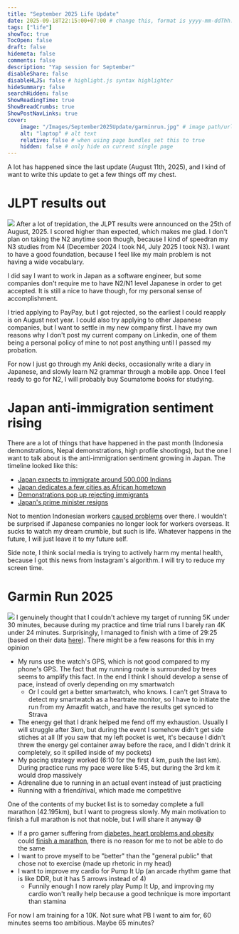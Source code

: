 ```yaml
---
title: "September 2025 Life Update"
date: 2025-09-18T22:15:00+07:00 # change this, format is yyyy-mm-ddThh:mm:ssZhh:hh
tags: ["life"]
showToc: true
TocOpen: false
draft: false
hidemeta: false
comments: false
description: "Yap session for September"
disableShare: false
disableHLJS: false # highlight.js syntax highlighter
hideSummary: false
searchHidden: false
ShowReadingTime: true
ShowBreadCrumbs: true
ShowPostNavLinks: true
cover:
    image: "/Images/September2025Update/garminrun.jpg" # image path/url
    alt: "laptop" # alt text
    relative: false # when using page bundles set this to true
    hidden: false # only hide on current single page
---
```

A lot has happened since the last update (August 11th, 2025), and I kind of want to write this update to get a few things off my chest.

# JLPT results out
![](/Images/September2025Update/results.jpg#center)
After a lot of trepidation, the JLPT results were announced on the 25th of August, 2025. I scored higher than expected, which makes me glad. I don't plan on taking the N2 anytime soon though, because I kind of speedran my N3 studies from N4 (December 2024 I took N4, July 2025 I took N3). I want to have a good foundation, because I feel like my main problem is not having a wide vocabulary.

I did say I want to work in Japan as a software engineer, but some companies don't require me to have N2/N1 level Japanese in order to get accepted. It is still a nice to have though, for my personal sense of accomplishment.

I tried applying to PayPay, but I got rejected, so the earliest I could reapply is on August next year. I could also try applying to other Japanese companies, but I want to settle in my new company first. I have my own reasons why I don't post my current company on Linkedin, one of them being a personal policy of mine to not post anything until I passed my probation.

For now I just go through my Anki decks, occasionally write a diary in Japanese, and slowly learn N2 grammar through a mobile app. Once I feel ready to go for N2, I will probably buy Soumatome books for studying.

# Japan anti-immigration sentiment rising
There are a lot of things that have happened in the past month (Indonesia demonstrations, Nepal demonstrations, high profile shootings), but the one I want to talk about is the anti-immigration sentiment growing in Japan. The timeline looked like this:

- [Japan expects to immigrate around 500.000 Indians](https://asianews.network/japan-india-aim-for-more-than-500000-people-to-people-exchanges-over-next-5-years/)
- [Japan dedicates a few cities as African hometown](https://www.theguardian.com/world/2025/aug/27/attempt-to-partner-african-countries-with-japanese-cities-triggers-xenophobic-backlash)
- [Demonstrations pop up rejecting immigrants](https://www.asahi.com/ajw/articles/16031070)
- [Japan's prime minister resigns](https://www.bbc.com/news/articles/c98edpz2yn9o)

Not to mention Indonesian workers [caused problems](https://www.bbc.com/indonesia/articles/crrqjx2wxjgo) over there. I wouldn't be surprised if Japanese companies no longer look for workers overseas. It sucks to watch my dream crumble, but such is life. Whatever happens in the future, I will just leave it to my future self.

Side note, I think social media is trying to actively harm my mental health, because I got this news from Instagram's algorithm. I will try to reduce my screen time.

# Garmin Run 2025
![](/Images/September2025Update/run.jpg#center)
I genuinely thought that I couldn't achieve my target of running 5K under 30 minutes, because during my practice and time trial runs I barely ran 4K under 24 minutes. Surprisingly, I managed to finish with a time of 29:25 (based on their data [here](https://www.sportsplits.com/races/garmin-run-indonesia-2025/events/1/results/individuals/7108/)). There might be a few reasons for this in my opinion

- My runs use the watch's GPS, which is not good compared to my phone's GPS. The fact that my running route is surrounded by trees seems to amplify this fact. In the end I think I should develop a sense of pace, instead of overly depending on my smartwatch 
    - Or I could get a better smartwatch, who knows. I can't get Strava to detect my smartwatch as a heartrate monitor, so I have to initiate the run from my Amazfit watch, and have the results get synced to Strava
- The energy gel that I drank helped me fend off my exhaustion. Usually I will struggle after 3km, but during the event I somehow didn't get side stiches at all (If you saw that my left pocket is wet, it's because I didn't threw the energy gel container away before the race, and I didn't drink it completely, so it spilled inside of my pockets)
- My pacing strategy worked (6:10 for the first 4 km, push the last km). During practice runs my pace were like 5:45, but during the 3rd km it would drop massively
- Adrenaline due to running in an actual event instead of just practicing
- Running with a friend/rival, which made me competitive

One of the contents of my bucket list is to someday complete a full marathon (42.195km), but I want to progress slowly. My main motivation to finish a full marathon is not that noble, but I will share it anyway :sweat_smile:

- If a pro gamer suffering from [diabetes, heart problems and obesity](https://about.nike.com/en/stories/how-nike-athlete-uzi-trained-to-run-a-marathon) could [finish a marathon](https://x.com/LoLContextChan/status/1822459347982578102), there is no reason for me to not be able to do the same
- I want to prove myself to be "better" than the "general public" that chose not to exercise (made up rhetoric in my head)
- I want to improve my cardio for Pump It Up (an arcade rhythm game that is like DDR, but it has 5 arrows instead of 4)
    - Funnily enough I now rarely play Pump It Up, and improving my cardio won't really help because a good technique is more important than stamina

For now I am training for a 10K. Not sure what PB I want to aim for, 60 minutes seems too ambitious. Maybe 65 minutes?